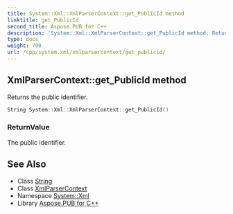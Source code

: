 ```yaml
---
title: System::Xml::XmlParserContext::get_PublicId method
linktitle: get_PublicId
second_title: Aspose.PUB for C++
description: 'System::Xml::XmlParserContext::get_PublicId method. Returns the public identifier in C++.'
type: docs
weight: 700
url: /cpp/system.xml/xmlparsercontext/get_publicid/
---
```

## XmlParserContext::get_PublicId method


Returns the public identifier.

```cpp
String System::Xml::XmlParserContext::get_PublicId()
```


### ReturnValue

The public identifier.

## See Also

* Class [String](../../../system/string/)
* Class [XmlParserContext](../)
* Namespace [System::Xml](../../)
* Library [Aspose.PUB for C++](../../../)
